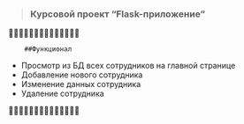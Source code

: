 > ### Курсовой проект “Flask-приложение”
:snake::snake::snake::snake::snake::snake::snake::snake::snake::snake::snake::snake::snake::snake:

        ##Функционал

- Просмотр из БД всех сотрудников на главной странице
- Добавление нового сотрудника
- Изменение данных сотрудника
- Удаление сотрудника

:snake::snake::snake::snake::snake::snake::snake::snake::snake::snake::snake::snake::snake::snake:
